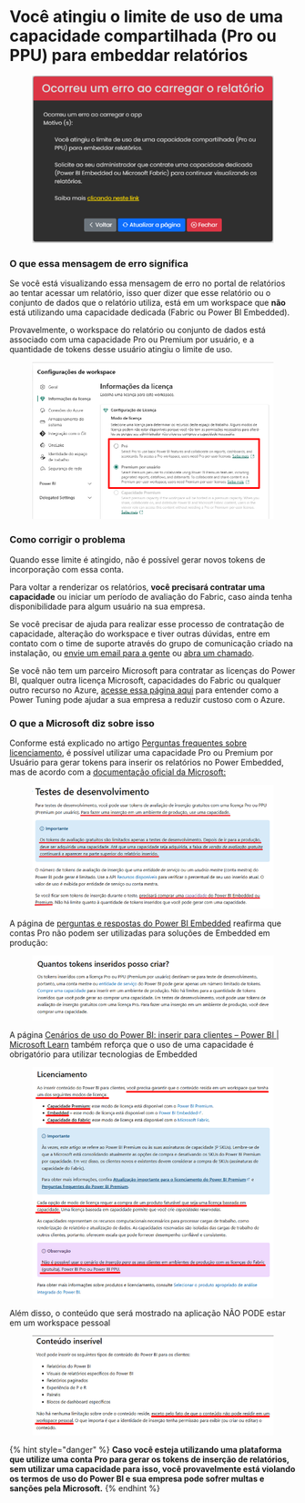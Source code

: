 # Você atingiu o limite de uso de uma capacidade compartilhada (Pro ou PPU) para embeddar relatórios

<figure><img src="../../.gitbook/assets/image (5) (1) (1) (1) (1) (1).png" alt=""><figcaption></figcaption></figure>

### O que essa mensagem de erro significa

Se você está visualizando essa mensagem de erro no portal de relatórios ao tentar acessar um relatório, isso quer dizer que esse relatório ou o conjunto de dados que o relatório utiliza, está em um workspace que **não** está utilizando uma capacidade dedicada (Fabric ou Power BI Embedded).

Provavelmente, o workspace do relatório ou conjunto de dados está associado com uma capacidade Pro ou Premium por usuário, e a quantidade de tokens desse usuário atingiu o limite de uso.

<figure><img src="../../.gitbook/assets/image (11) (1).png" alt=""><figcaption></figcaption></figure>



### Como corrigir o problema

Quando esse limite é atingido, não é possível gerar novos tokens de incorporação com essa conta.&#x20;

Para voltar a renderizar os relatórios, **você precisará contratar uma capacidade** ou iniciar um período de avaliação do Fabric, caso ainda tenha disponibilidade para algum usuário na sua empresa.

Se você precisar de ajuda para realizar esse processo de contratação de capacidade, alteração do workspace e tiver outras dúvidas, entre em contato com o time de suporte através do grupo de comunicação criado na instalação, ou [envie um email para a gente](mailto:suporte@powerembedded.com.br) ou [abra um chamado](https://admin.powerembedded.com.br/Support).

Se você não tem um parceiro Microsoft para contratar as licenças do Power BI, qualquer outra licença Microsoft, capacidades do Fabric ou qualquer outro recurso no Azure, [acesse essa página aqui](https://powertuning.com.br/parceria-azure/) para entender como a Power Tuning pode ajudar a sua empresa a reduzir custoso com o Azure.



### O que a Microsoft diz sobre isso

Conforme está explicado no artigo [Perguntas frequentes sobre licenciamento](../../perguntas-frequentes/licenciamento/), é possível utilizar uma capacidade Pro ou Premium por Usuário para gerar tokens para inserir os relatórios no Power Embedded, mas de acordo com a [documentação oficial da Microsoft:](https://learn.microsoft.com/pt-br/power-bi/developer/embedded/move-to-production)

<figure><img src="../../.gitbook/assets/image (6) (1) (1) (1).png" alt=""><figcaption></figcaption></figure>



A página de [perguntas e respostas do Power BI Embedded](https://learn.microsoft.com/pt-br/power-bi/developer/embedded/embedded-faq#quantos-tokens-inseridos-posso-criar-) reafirma que contas Pro não podem ser utilizadas para soluções de Embedded em produção:

<figure><img src="../../.gitbook/assets/image (7) (1) (1).png" alt=""><figcaption></figcaption></figure>



A página [Cenários de uso do Power BI: inserir para clientes – Power BI | Microsoft Learn](https://learn.microsoft.com/pt-br/power-bi/guidance/powerbi-implementation-planning-usage-scenario-embed-for-your-customers#licensing) também reforça que o uso de uma capacidade é obrigatório para utilizar tecnologias de Embedded

<figure><img src="../../.gitbook/assets/image (8) (1).png" alt=""><figcaption></figcaption></figure>



Além disso, o conteúdo que será mostrado na aplicação NÃO PODE estar em um workspace pessoal

<figure><img src="../../.gitbook/assets/image (9) (1).png" alt=""><figcaption></figcaption></figure>

{% hint style="danger" %}
**Caso você esteja utilizando uma plataforma que utilize uma conta Pro para gerar os tokens de inserção de relatórios, sem utilizar uma capacidade para isso, você provavelmente está violando os termos de uso do Power BI e sua empresa pode sofrer multas e sanções pela Microsoft.**
{% endhint %}

